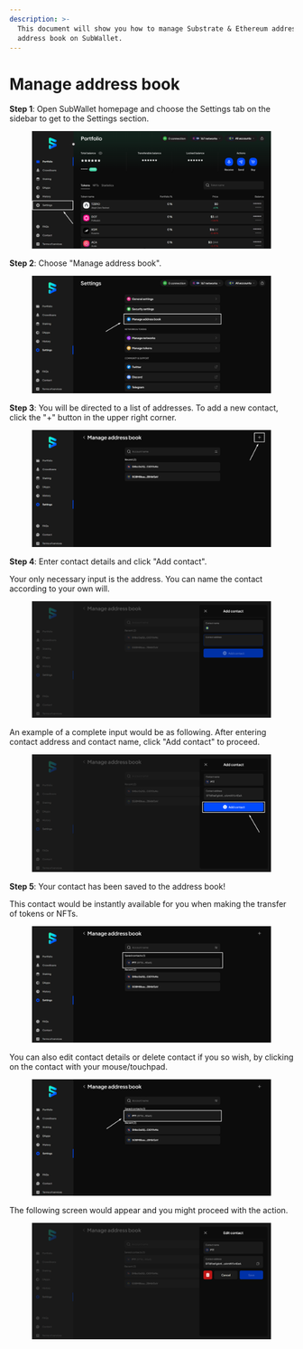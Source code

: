 ```yaml
---
description: >-
  This document will show you how to manage Substrate & Ethereum addresses with
  address book on SubWallet.
---
```


# Manage address book

**Step 1**: Open SubWallet homepage and choose the Settings tab on the sidebar to get to the Settings section.

<figure><img src="../.gitbook/assets/image (557).png" alt=""><figcaption></figcaption></figure>

**Step 2**: Choose "Manage address book".

<figure><img src="../.gitbook/assets/image (558).png" alt=""><figcaption></figcaption></figure>

**Step 3**: You will be directed to a list of addresses. To add a new contact, click the "+" button in the upper right corner.

<figure><img src="../.gitbook/assets/image (559).png" alt=""><figcaption></figcaption></figure>

**Step 4**: Enter contact details and click "Add contact".&#x20;

Your only necessary input is the address. You can name the contact according to your own will.&#x20;

<figure><img src="../.gitbook/assets/image (560).png" alt=""><figcaption></figcaption></figure>

An example of a complete input would be as following. After entering contact address and contact name, click "Add contact" to proceed.&#x20;

<figure><img src="../.gitbook/assets/image (561).png" alt=""><figcaption></figcaption></figure>

**Step 5**: Your contact has been saved to the address book!

This contact would be instantly available for you when making the transfer of tokens or NFTs.

<figure><img src="../.gitbook/assets/image (563).png" alt=""><figcaption></figcaption></figure>

You can also edit contact details or delete contact if you so wish, by clicking on the contact with your mouse/touchpad.&#x20;

<figure><img src="../.gitbook/assets/image (564).png" alt=""><figcaption></figcaption></figure>

The following screen would appear and you might proceed with the action.

<figure><img src="../.gitbook/assets/image (565).png" alt=""><figcaption></figcaption></figure>
